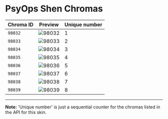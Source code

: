# PsyOps Shen Chromas

| Chroma ID | Preview | Unique number |
|---|---|---|
| `98032` | ![98032](https://raw.communitydragon.org/latest/plugins/rcp-be-lol-game-data/global/default/v1/champion-chroma-images/98/98032.png) | 1 |
| `98033` | ![98033](https://raw.communitydragon.org/latest/plugins/rcp-be-lol-game-data/global/default/v1/champion-chroma-images/98/98033.png) | 2 |
| `98034` | ![98034](https://raw.communitydragon.org/latest/plugins/rcp-be-lol-game-data/global/default/v1/champion-chroma-images/98/98034.png) | 3 |
| `98035` | ![98035](https://raw.communitydragon.org/latest/plugins/rcp-be-lol-game-data/global/default/v1/champion-chroma-images/98/98035.png) | 4 |
| `98036` | ![98036](https://raw.communitydragon.org/latest/plugins/rcp-be-lol-game-data/global/default/v1/champion-chroma-images/98/98036.png) | 5 |
| `98037` | ![98037](https://raw.communitydragon.org/latest/plugins/rcp-be-lol-game-data/global/default/v1/champion-chroma-images/98/98037.png) | 6 |
| `98038` | ![98038](https://raw.communitydragon.org/latest/plugins/rcp-be-lol-game-data/global/default/v1/champion-chroma-images/98/98038.png) | 7 |
| `98039` | ![98039](https://raw.communitydragon.org/latest/plugins/rcp-be-lol-game-data/global/default/v1/champion-chroma-images/98/98039.png) | 8 |

---

**Note:** 'Unique number' is just a sequential counter for the chromas listed in the API for this skin.